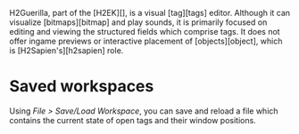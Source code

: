 H2Guerilla, part of the [H2EK][], is a visual [tag][tags] editor. Although it can visualize [bitmaps][bitmap] and play sounds, it is primarily focused on editing and viewing the structured fields which comprise tags. It does not offer ingame previews or interactive placement of [objects][object], which is [H2Sapien's][h2sapien] role.

# Saved workspaces
Using _File > Save/Load Workspace_, you can save and reload a file which contains the current state of open tags and their window positions.
